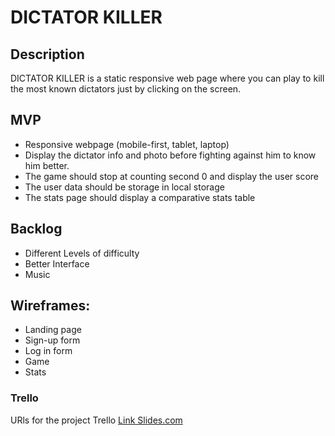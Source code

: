 # DICTATOR KILLER

## Description
DICTATOR KILLER is a static responsive web page where you can play to kill the most known
dictators just by clicking on the screen.


## MVP
- Responsive webpage (mobile-first, tablet, laptop)
- Display the dictator info and photo before fighting against him to know him better.
- The game should stop at counting second 0 and display the user score
- The user data should be storage in local storage
- The stats page should display a comparative stats table

## Backlog
- Different Levels of difficulty
- Better Interface
- Music



## Wireframes: 
- Landing page
- Sign-up form
- Log in form
- Game
- Stats



### Trello
URls for the project Trello
[Link Slides.com](https://trello.com/b/el6IW1WQ/dictator-killer)
